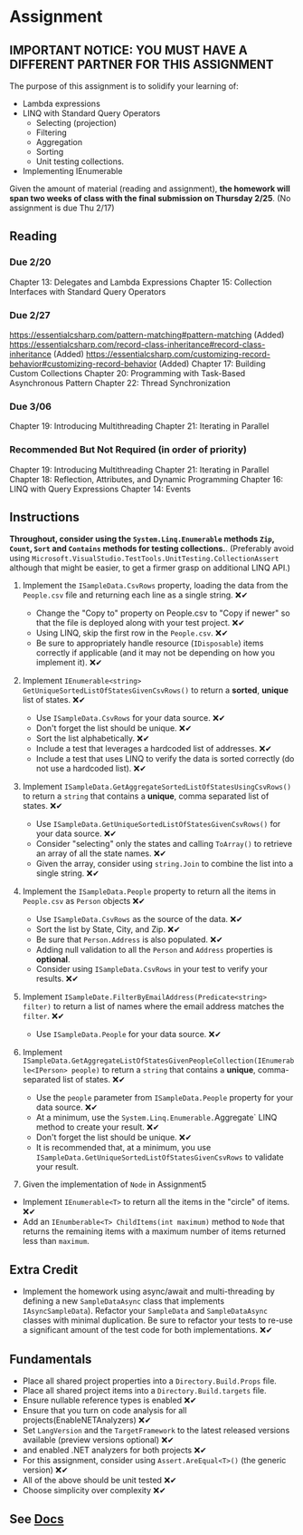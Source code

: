 # Assignment

## IMPORTANT NOTICE: YOU MUST HAVE A DIFFERENT PARTNER FOR THIS ASSIGNMENT

The purpose of this assignment is to solidify your learning of:

- Lambda expressions
- LINQ with Standard Query Operators
  - Selecting (projection)
  - Filtering
  - Aggregation
  - Sorting
  - Unit testing collections.
- Implementing IEnumerable

Given the amount of material (reading and assignment), **the homework will span two weeks of class with the final submission on Thursday 2/25**. (No assignment is due Thu 2/17)

## Reading

### Due 2/20

Chapter 13: Delegates and Lambda Expressions
Chapter 15: Collection Interfaces with Standard Query Operators

### Due 2/27

https://essentialcsharp.com/pattern-matching#pattern-matching (Added)
https://essentialcsharp.com/record-class-inheritance#record-class-inheritance (Added)
https://essentialcsharp.com/customizing-record-behavior#customizing-record-behavior (Added)
Chapter 17: Building Custom Collections
Chapter 20: Programming with Task-Based Asynchronous Pattern
Chapter 22: Thread Synchronization

### Due 3/06

Chapter 19: Introducing Multithreading
Chapter 21: Iterating in Parallel

### Recommended But Not Required (in order of priority)

Chapter 19: Introducing Multithreading
Chapter 21: Iterating in Parallel
Chapter 18: Reflection, Attributes, and Dynamic Programming
Chapter 16: LINQ with Query Expressions
Chapter 14: Events

## Instructions

**Throughout, consider using the `System.Linq.Enumerable` methods `Zip`, `Count`, `Sort` and `Contains` methods for testing collections.**. (Preferably avoid using `Microsoft.VisualStudio.TestTools.UnitTesting.CollectionAssert` although that might be easier, to get a firmer grasp on additional LINQ API.)

1. Implement the `ISampleData.CsvRows` property, loading the data from the `People.csv` file and returning each line as a single string. ❌✔

   - Change the "Copy to" property on People.csv to "Copy if newer" so that the file is deployed along with your test project. ❌✔
   - Using LINQ, skip the first row in the `People.csv`. ❌✔
   - Be sure to appropriately handle resource (`IDisposable`) items correctly if applicable (and it may not be depending on how you implement it). ❌✔

2. Implement `IEnumerable<string> GetUniqueSortedListOfStatesGivenCsvRows()` to return a **sorted**, **unique** list of states. ❌✔

   - Use `ISampleData.CsvRows` for your data source. ❌✔
   - Don't forget the list should be unique. ❌✔
   - Sort the list alphabetically. ❌✔
   - Include a test that leverages a hardcoded list of addresses. ❌✔
   - Include a test that uses LINQ to verify the data is sorted correctly (do not use a hardcoded list). ❌✔

3. Implement `ISampleData.GetAggregateSortedListOfStatesUsingCsvRows()` to return a `string` that contains a **unique**, comma separated list of states. ❌✔

   - Use `ISampleData.GetUniqueSortedListOfStatesGivenCsvRows()` for your data source. ❌✔
   - Consider "selecting" only the states and calling `ToArray()` to retrieve an array of all the state names. ❌✔
   - Given the array, consider using `string.Join` to combine the list into a single string. ❌✔

4. Implement the `ISampleData.People` property to return all the items in `People.csv` as `Person` objects ❌✔

   - Use `ISampleData.CsvRows` as the source of the data. ❌✔
   - Sort the list by State, City, and Zip. ❌✔
   - Be sure that `Person.Address` is also populated. ❌✔
   - Adding null validation to all the `Person` and `Address` properties is **optional**.
   - Consider using `ISampleData.CsvRows` in your test to verify your results. ❌✔

5. Implement `ISampleDate.FilterByEmailAddress(Predicate<string> filter)` to return a list of names where the email address matches the `filter`. ❌✔

   - Use `ISampleData.People` for your data source. ❌✔

6. Implement `ISampleData.GetAggregateListOfStatesGivenPeopleCollection(IEnumerable<IPerson> people)` to return a `string` that contains a **unique**, comma-separated list of states. ❌✔

   - Use the `people` parameter from `ISampleData.People` property for your data source. ❌✔
   - At a minimum, use the `System.Linq.Enumerable.`Aggregate` LINQ method to create your result. ❌✔
   - Don't forget the list should be unique. ❌✔
   - It is recommended that, at a minimum, you use `ISampleData.GetUniqueSortedListOfStatesGivenCsvRows` to validate your result.

7. Given the implementation of `Node` in Assignment5

- Implement `IEnumerable<T>` to return all the items in the "circle" of items. ❌✔
- Add an `IEnumberable<T> ChildItems(int maximum)` method to `Node` that returns the remaining items with a maximum number of items returned less than `maximum`.  

## Extra Credit

- Implement the homework using async/await and multi-threading by defining a new `SampleDataAsync` class that implements `IAsyncSampleData`). Refactor your `SampleData` and `SampleDataAsync` classes with minimal duplication. Be sure to refactor your tests to re-use a significant amount of the test code for both implementations. ❌✔

## Fundamentals

- Place all shared project properties into a `Directory.Build.Props` file.
- Place all shared project items into a `Directory.Build.targets` file.
- Ensure nullable reference types is enabled  ❌✔
- Ensure that you turn on code analysis for all projects(EnableNETAnalyzers)  ❌✔
- Set `LangVersion` and the `TargetFramework` to the latest released versions available (preview versions optional)   ❌✔
- and enabled .NET analyzers for both projects ❌✔
- For this assignment, consider using `Assert.AreEqual<T>()` (the generic version)  ❌✔
- All of the above should be unit tested ❌✔
- Choose simplicity over complexity ❌✔

## See [Docs](Docs)
